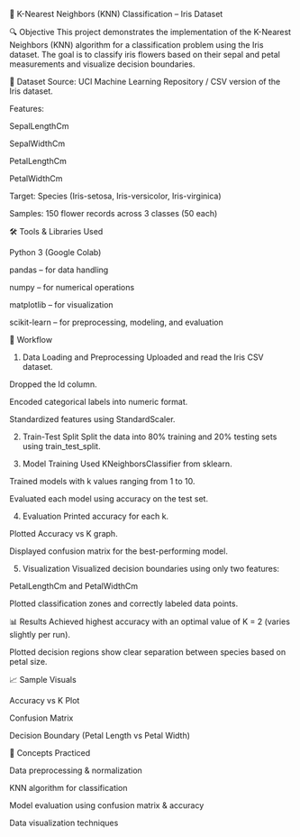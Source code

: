 📘 K-Nearest Neighbors (KNN) Classification – Iris Dataset

🔍 Objective
This project demonstrates the implementation of the K-Nearest Neighbors (KNN) algorithm for a classification problem using the Iris dataset. The goal is to classify iris flowers based on their sepal and petal measurements and visualize decision boundaries.

📁 Dataset
Source: UCI Machine Learning Repository / CSV version of the Iris dataset.

Features:

SepalLengthCm

SepalWidthCm

PetalLengthCm

PetalWidthCm

Target: Species (Iris-setosa, Iris-versicolor, Iris-virginica)

Samples: 150 flower records across 3 classes (50 each)

🛠️ Tools & Libraries Used

Python 3 (Google Colab)

pandas – for data handling

numpy – for numerical operations

matplotlib – for visualization

scikit-learn – for preprocessing, modeling, and evaluation

🔄 Workflow
1. Data Loading and Preprocessing
Uploaded and read the Iris CSV dataset.

Dropped the Id column.

Encoded categorical labels into numeric format.

Standardized features using StandardScaler.

2. Train-Test Split
Split the data into 80% training and 20% testing sets using train_test_split.

3. Model Training
Used KNeighborsClassifier from sklearn.

Trained models with k values ranging from 1 to 10.

Evaluated each model using accuracy on the test set.

4. Evaluation
Printed accuracy for each k.

Plotted Accuracy vs K graph.

Displayed confusion matrix for the best-performing model.

5. Visualization
Visualized decision boundaries using only two features:

PetalLengthCm and PetalWidthCm

Plotted classification zones and correctly labeled data points.

📊 Results
Achieved highest accuracy with an optimal value of K = 2 (varies slightly per run).

Plotted decision regions show clear separation between species based on petal size.


📈 Sample Visuals

Accuracy vs K Plot

Confusion Matrix

Decision Boundary (Petal Length vs Petal Width)


🧠 Concepts Practiced

Data preprocessing & normalization

KNN algorithm for classification

Model evaluation using confusion matrix & accuracy

Data visualization techniques

